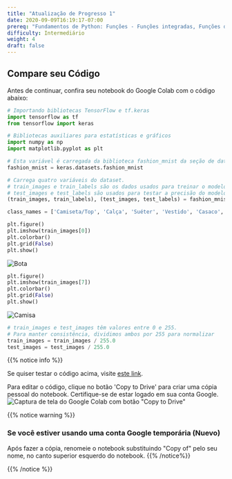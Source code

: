 ```yaml
---
title: "Atualização de Progresso 1"
date: 2020-09-09T16:19:17-07:00
prereq: "Fundamentos de Python: Funções - Funções integradas, Funções de bibliotecas; Tipos de Dados - Strings, Números, Leitura do console; Estruturas de Dados - Listas"
difficulty: Intermediário
weight: 4
draft: false
---
```


## Compare seu Código

Antes de continuar, confira seu notebook do Google Colab com o código abaixo:

```python
# Importando bibliotecas TensorFlow e tf.keras
import tensorflow as tf
from tensorflow import keras 

# Bibliotecas auxiliares para estatísticas e gráficos
import numpy as np
import matplotlib.pyplot as plt 
```

```python
# Esta variável é carregada da biblioteca fashion_mnist da seção de datasets
fashion_mnist = keras.datasets.fashion_mnist 
```

```python
# Carrega quatro variáveis do dataset.
# train_images e train_labels são os dados usados para treinar o modelo
# test_images e test_labels são usados para testar a precisão do modelo
(train_images, train_labels), (test_images, test_labels) = fashion_mnist.load_data()
```

```python
class_names = ['Camiseta/Top', 'Calça', 'Suéter', 'Vestido', 'Casaco', 'Sandália', 'Camisa', 'Tênis', 'Bolsa', 'Bota']
```

```python
plt.figure()
plt.imshow(train_images[0])
plt.colorbar()
plt.grid(False)
plt.show()
```

![Bota](../media/a2q1.png "Bota pixelada com barra de cores")

```python
plt.figure()
plt.imshow(train_images[7])
plt.colorbar()
plt.grid(False)
plt.show()
```

![Camisa](../media/a2progress2.png "Camisa pixelada com barra de cores")

```python
# train_images e test_images têm valores entre 0 e 255.
# Para manter consistência, dividimos ambos por 255 para normalizar
train_images = train_images / 255.0 
test_images = test_images / 255.0
```

{{% notice info %}}

Se quiser testar o código acima, visite <a href="https://colab.research.google.com/drive/1ndj0W1P_3uAG-L2a6LwxdJPSHbSK5WE6?usp=sharing" target="_blank">este link</a>.

Para editar o código, clique no botão 'Copy to Drive' para criar uma cópia pessoal do notebook. Certifique-se de estar logado em sua conta Google.
![Captura de tela do Google Colab com botão "Copy to Drive"](../media/colab_copy.png "Botão Copy to Drive destacado")

{{% notice warning %}}
### Se você estiver usando uma conta Google temporária (Nuevo)
Após fazer a cópia, renomeie o notebook substituindo "Copy of" pelo seu nome, no canto superior esquerdo do notebook.
{{% /notice%}}

{{% /notice %}}
